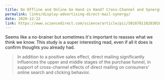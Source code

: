 ```yaml
---
title: Do Offline and Online Go Hand in Hand? Cross-Channel and Synergy Effects of Direct Mailing and Display Advertising
permalink: links/display-advertising-direct-mail-synergy/
date: 2020-12-22
link: https://www.sciencedirect.com/science/article/pii/S0167811620301002
---
```


Seems like a no-brainer but sometimes it's important to reasses what we think we know. This study is a super interesting read, even if all it does is confirm thoughts you already had.

>  In addition to a positive sales effect,  direct  mailing  significantly  influences  the  upper  and  middle  stages  of  the  purchase funnel, in support of cross-channel effects of direct mailing on consumers’ online search and clicking behavior. 
